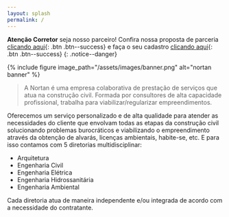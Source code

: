 ```yaml
---
layout: splash
permalink: /
---
```


**Atenção Corretor** seja nosso parceiro! Confira nossa proposta de parceria  [<i class="fa fa-file"></i> clicando aqui](/assets/documents/apresentacao-empresa-nortan-rev01.pdf){: .btn .btn--success}  e faça o seu cadastro  [<i class="fa fa-file"></i> clicando aqui](https://docs.google.com/forms/d/e/1FAIpQLSfHnyM8sDvzFQN2lWHaN_jiyhdfR44aeFlbb0WwxzeydtD-0w/viewform){: .btn .btn--success}
{: .notice--danger}

{% include figure image_path="/assets/images/banner.png" alt="nortan banner" %}

> A Nortan é uma empresa colaborativa de prestação de serviços que atua na construção civil. Formada por consultores de alta capacidade profissional, trabalha para viabilizar/regularizar empreendimentos.


Oferecemos um serviço personalizado e de alta qualidade para atender as necessidades do cliente que envolvam todas as etapas da construção civil solucionando problemas burocráticos e viabilizando o empreendimento através da obtenção de alvarás, licenças ambientais, habite-se, etc. E para isso contamos com 5 diretorias multidisciplinar:

* Arquitetura
* Engenharia Civil
* Engenharia Elétrica
* Engenharia Hidrossanitária
* Engenharia Ambiental

Cada diretoria atua de maneira independente e/ou integrada de acordo com a necessidade do contratante.